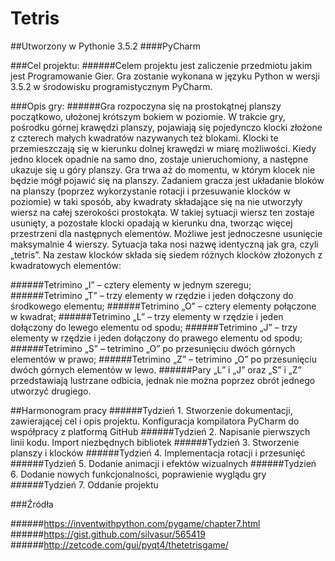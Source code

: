# Tetris

##Utworzony w Pythonie 3.5.2
####PyCharm

###Cel projektu:
######Celem projektu jest zaliczenie przedmiotu jakim jest Programowanie Gier. Gra zostanie wykonana w języku Python w wersji 3.5.2 w środowisku programistycznym PyCharm. 

###Opis gry:
######Gra rozpoczyna się na prostokątnej planszy początkowo, ułożonej krótszym bokiem w poziomie. W trakcie gry, pośrodku górnej krawędzi planszy, pojawiają się pojedynczo klocki złożone z czterech małych kwadratów nazywanych też blokami. Klocki te przemieszczają się w kierunku dolnej krawędzi w miarę możliwości. Kiedy jedno klocek opadnie na samo dno, zostaje unieruchomiony, a następne ukazuje się u góry planszy. Gra trwa aż do momentu, w którym klocek nie będzie mógł pojawić się na planszy. Zadaniem gracza jest układanie bloków na planszy (poprzez wykorzystanie rotacji i przesuwanie klocków w poziomie) w taki sposób, aby kwadraty składające się na nie utworzyły wiersz na całej szerokości prostokąta. W takiej sytuacji wiersz ten zostaje usunięty, a pozostałe klocki opadają w kierunku dna, tworząc więcej przestrzeni dla następnych elementów. Możliwe jest jednoczesne usunięcie maksymalnie 4 wierszy. Sytuacja taka nosi nazwę identyczną jak gra, czyli „tetris”. Na zestaw klocków składa się siedem różnych klocków złożonych z kwadratowych elementów:
 
######Tetrimino „I” – cztery elementy w jednym szeregu;
######Tetrimino „T” – trzy elementy w rzędzie i jeden dołączony do środkowego elementu;
######Tetrimino „O” – cztery elementy połączone w kwadrat;
######Tetrimino „L” – trzy elementy w rzędzie i jeden dołączony do lewego elementu od spodu;
######Tetrimino „J” – trzy elementy w rzędzie i jeden dołączony do prawego elementu od spodu;
######Tetrimino „S” – tetrimino „O” po przesunięciu dwóch górnych elementów w prawo;
######Tetrimino „Z” – tetrimino „O” po przesunięciu dwóch górnych elementów w lewo.
######Pary „L” i „J” oraz „S” i „Z” przedstawiają lustrzane odbicia, jednak nie można poprzez obrót jednego utworzyć drugiego.

##Harmonogram pracy
######Tydzień 1. Stworzenie dokumentacji, zawierającej cel i opis projektu. Konfiguracja kompilatora PyCharm do współpracy z platformą GitHub
######Tydzień 2. Napisanie pierwszych linii kodu. Import niezbędnych bibliotek
######Tydzień 3. Stworzenie planszy i klocków
######Tydzień 4. Implementacja rotacji i przesunięć
######Tydzień 5. Dodanie animacji i efektów wizualnych
######Tydzień 6. Dodanie nowych funkcjonalności, poprawienie wyglądu gry
######Tydzień 7. Oddanie projektu

###Źródła

######https://inventwithpython.com/pygame/chapter7.html
######https://gist.github.com/silvasur/565419
######http://zetcode.com/gui/pyqt4/thetetrisgame/

